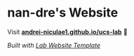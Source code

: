 
# nan-dre's Website

Visit **[andrei-niculae1.github.io/ucs-lab](https://andrei-niculae1.github.io/ucs-lab)** 🚀

_Built with [Lab Website Template](https://greene-lab.gitbook.io/lab-website-template-docs)_

